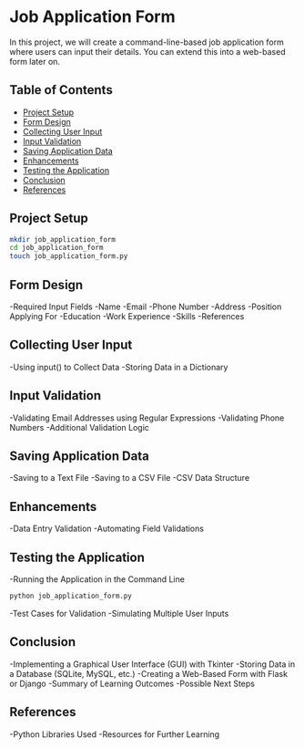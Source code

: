 # Job Application Form

In this project, we will create a command-line-based job application form where users can input their details. You can extend this into a web-based form later on.

## Table of Contents

- [Project Setup](#project-setup)
- [Form Design](#form-design)
- [Collecting User Input](#collecting-user-input)
- [Input Validation](#input-validation)
- [Saving Application Data](#saving-application-data)
- [Enhancements](#enhancements)
- [Testing the Application](#testing-the-application)
- [Conclusion](#conclusion)
- [References](#references)

## Project Setup

```bash
mkdir job_application_form
cd job_application_form
touch job_application_form.py
```

## Form Design

-Required Input Fields
-Name
-Email
-Phone Number
-Address
-Position Applying For
-Education
-Work Experience
-Skills
-References

## Collecting User Input

-Using input() to Collect Data
-Storing Data in a Dictionary

## Input Validation

-Validating Email Addresses using Regular Expressions
-Validating Phone Numbers
-Additional Validation Logic

## Saving Application Data

-Saving to a Text File
-Saving to a CSV File
-CSV Data Structure

## Enhancements

-Data Entry Validation
-Automating Field Validations

## Testing the Application

-Running the Application in the Command Line

```bash
python job_application_form.py
```

-Test Cases for Validation
-Simulating Multiple User Inputs

## Conclusion

-Implementing a Graphical User Interface (GUI) with Tkinter
-Storing Data in a Database (SQLite, MySQL, etc.)
-Creating a Web-Based Form with Flask or Django
-Summary of Learning Outcomes
-Possible Next Steps

## References

-Python Libraries Used
-Resources for Further Learning
